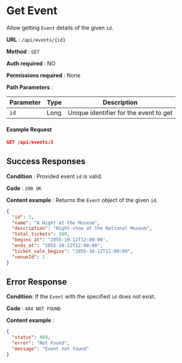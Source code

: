 # Get Event

Allow getting `Event` details of the given `id`.

**URL** : `/api/events/{id}`

**Method** : `GET`

**Auth required** : NO

**Permissions required** : None

**Path Parameters** :

| Parameter | Type | Description                            |
| --------- | ---- | -------------------------------------- |
| `id`      | Long | Unique identifier for the event to get |

#### Example Request

```json
GET /api/events/3
```

## Success Responses

**Condition** : Provided event `id` is valid.

**Code** : `200 OK`

**Content example** : Returns the `Event` object of the given `id`.

```json
{
  "id": 3,
  "name": "A Night at the Museum",
  "description": "Night-show at the National Museum",
  "total_tickets": 500,
  "begins_at": "2055-10-12T12:00:00",
  "ends_at": "2055-10-12T12:00:00",
  "ticket_sale_begins": "2055-10-12T12:00:00",
  "venueId": 1
}
```

## Error Response

**Condition**: If the `Event` with the specified `id` does not exist.

**Code** : `404 NOT FOUND`

**Content example** :

```json
{
  "status": 404,
  "error": "Not Found",
  "message": "Event not found"
}
```
